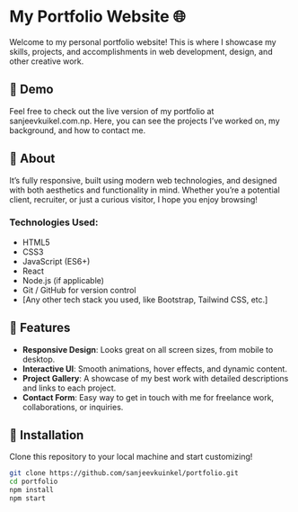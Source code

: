 # My Portfolio Website 🌐

Welcome to my personal portfolio website! This is where I showcase my skills, projects, and accomplishments in web development, design, and other creative work.

## 🚀 Demo

Feel free to check out the live version of my portfolio at sanjeevkuikel.com.np. Here, you can see the projects I’ve worked on, my background, and how to contact me.

## 📖 About

It’s fully responsive, built using modern web technologies, and designed with both aesthetics and functionality in mind. Whether you’re a potential client, recruiter, or just a curious visitor, I hope you enjoy browsing!

### Technologies Used:

- HTML5
- CSS3
- JavaScript (ES6+)
- React
- Node.js (if applicable)
- Git / GitHub for version control
- [Any other tech stack you used, like Bootstrap, Tailwind CSS, etc.]

## 📄 Features

- **Responsive Design**: Looks great on all screen sizes, from mobile to desktop.
- **Interactive UI**: Smooth animations, hover effects, and dynamic content.
- **Project Gallery**: A showcase of my best work with detailed descriptions and links to each project.
- **Contact Form**: Easy way to get in touch with me for freelance work, collaborations, or inquiries.

## 🔧 Installation

Clone this repository to your local machine and start customizing!

```bash
git clone https://github.com/sanjeevkuinkel/portfolio.git
cd portfolio
npm install
npm start
```
